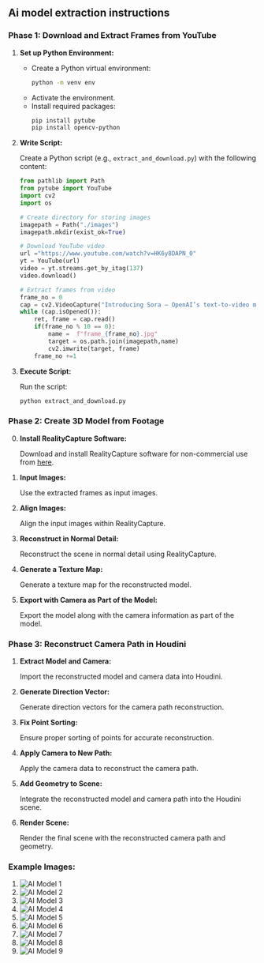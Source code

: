 ## Ai model extraction instructions 

### Phase 1: Download and Extract Frames from YouTube

1. **Set up Python Environment:**
    - Create a Python virtual environment:
      ```bash
      python -m venv env
      ```
    - Activate the environment.
    - Install required packages:
      ```bash
      pip install pytube
      pip install opencv-python
      ```

2. **Write Script:**

    Create a Python script (e.g., `extract_and_download.py`) with the following content:

    ```python
    from pathlib import Path
    from pytube import YouTube
    import cv2 
    import os

    # Create directory for storing images
    imagepath = Path("./images") 
    imagepath.mkdir(exist_ok=True)

    # Download YouTube video
    url ="https://www.youtube.com/watch?v=HK6y8DAPN_0"
    yt = YouTube(url)
    video = yt.streams.get_by_itag(137)
    video.download()

    # Extract frames from video
    frame_no = 0 
    cap = cv2.VideoCapture("Introducing Sora — OpenAI’s text-to-video model.mp4")
    while (cap.isOpened()):
        ret, frame = cap.read()
        if(frame_no % 10 == 0): 
            name =  f"frame_{frame_no}.jpg"
            target = os.path.join(imagepath,name)
            cv2.imwrite(target, frame)
        frame_no +=1  
    ```

3. **Execute Script:**
   
   Run the script:
   ```bash
   python extract_and_download.py
   ```

### Phase 2: Create 3D Model from Footage

0. **Install RealityCapture Software:**
   
   Download and install RealityCapture software for non-commercial use from [here](https://we.tl/t-SJ8bFe1gEa).

1. **Input Images:**
   
   Use the extracted frames as input images.

2. **Align Images:**
   
   Align the input images within RealityCapture.

3. **Reconstruct in Normal Detail:**
   
   Reconstruct the scene in normal detail using RealityCapture.

4. **Generate a Texture Map:**
   
   Generate a texture map for the reconstructed model.

5. **Export with Camera as Part of the Model:**
   
   Export the model along with the camera information as part of the model.

### Phase 3: Reconstruct Camera Path in Houdini

1. **Extract Model and Camera:**
   
   Import the reconstructed model and camera data into Houdini.

2. **Generate Direction Vector:**
   
   Generate direction vectors for the camera path reconstruction.

3. **Fix Point Sorting:**
   
   Ensure proper sorting of points for accurate reconstruction.

4. **Apply Camera to New Path:**
   
   Apply the camera data to reconstruct the camera path.

5. **Add Geometry to Scene:**
   
   Integrate the reconstructed model and camera path into the Houdini scene.

6. **Render Scene:**
   
   Render the final scene with the reconstructed camera path and geometry.

### Example Images:

1. ![AI Model 1](./ai_model_1.png)
2. ![AI Model 2](./ai_model_2.png)
3. ![AI Model 3](./ai_model_3.png)
4. ![AI Model 4](./ai_model_4.png)
5. ![AI Model 5](./ai_model_5.png)
6. ![AI Model 6](./ai_model_6.png)
7. ![AI Model 7](./ai_model_7.png)
8. ![AI Model 8](./ai_model_8.png)
9. ![AI Model 9](./ai_model_9.png)
